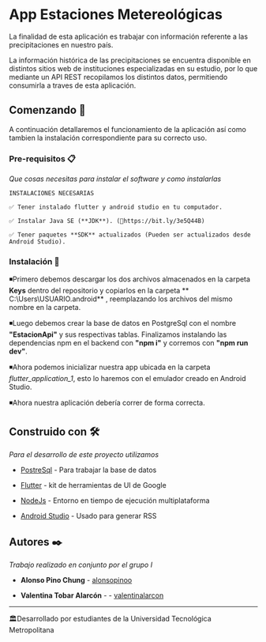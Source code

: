 
#  App Estaciones Metereológicas

La finalidad de esta aplicación es trabajar con información referente a las precipitaciones en nuestro país.

La información histórica de las precipitaciones se encuentra disponible en distintos sitios web de instituciones especializadas en su estudio, por lo que mediante un API REST recopilamos los distintos datos, permitiendo consumirla a traves de esta aplicación. 

  

##  Comenzando 🚀


A continuación detallaremos el funcionamiento de la aplicación así como tambien la instalación correspondiente para su correcto uso.

###  Pre-requisitos 📋


_Que cosas necesitas para instalar el software y como instalarlas_
```
INSTALACIONES NECESARIAS

✅ Tener instalado flutter y android studio en tu computador.

✅ Instalar Java SE (**JDK**). (🔗https://bit.ly/3e5Q44B)

✅ Tener paquetes **SDK** actualizados (Pueden ser actualizados desde Android Studio).

```

  

###  Instalación 🔧

  

◾Primero debemos descargar los dos archivos almacenados en la carpeta **Keys** dentro del repositorio y copiarlos en la carpeta ** C:\Users\USUARIO\.android**  ,  reemplazando los archivos del mismo nombre en la carpeta.

◾Luego debemos crear la base de datos en PostgreSql con el nombre **"EstacionApi"** y sus respectivas tablas. Finalizamos instalando las dependencias npm en el backend con **"npm i"** y corremos con **"npm run dev"**.

◾Ahora podemos inicializar nuestra app ubicada en la carpeta _flutter_application_1_, esto lo haremos con el emulador creado en Android Studio.

◾Ahora nuestra aplicación debería correr de forma correcta.




##  Construido con 🛠️

  

_Para el desarrollo de este proyecto utilizamos_

  

* [PostreSql](https://www.postgresql.org) - Para trabajar la base de datos

* [Flutter](https://flutter.dev) - kit de herramientas de UI de Google

* [NodeJs](https://nodejs.org/es/) - Entorno en tiempo de ejecución multiplataforma

* [Android Studio](https://developer.android.com/studio?hl=es-419&gclid=CjwKCAiAh_GNBhAHEiwAjOh3ZFPHJ6YT_b_4yA3M0rWrrAO1J-fIPlSCefDxaVDssBj5y-xSZjpxIRoCBpoQAvD_BwE&gclsrc=aw.ds) - Usado para generar RSS


  

##  Autores ✒️

  

_Trabajo realizado en conjunto por el grupo I_

  

* **Alonso Pino Chung**  - [alonsopinoo](https://github.com/alonsopinoo)

* **Valentina Tobar Alarcón** -  - [valentinalarcon](https://github.com/valentinalarcon)

  


  



---

🏛️Desarrollado por estudiantes de la Universidad Tecnológica Metropolitana